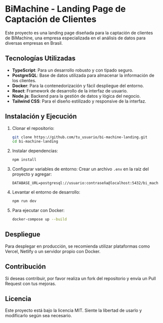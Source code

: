# BiMachine - Landing Page de Captación de Clientes

Este proyecto es una landing page diseñada para la captación de clientes de BiMachine, una empresa especializada en el análisis de datos para diversas empresas en Brasil.

## Tecnologías Utilizadas

- **TypeScript**: Para un desarrollo robusto y con tipado seguro.
- **PostgreSQL**: Base de datos utilizada para almacenar la información de los clientes.
- **Docker**: Para la contenedorización y fácil despliegue del entorno.
- **React**: Framework de desarrollo de la interfaz de usuario.
- **Node.js**: Backend para la gestión de datos y lógica del negocio.
- **Tailwind CSS**: Para el diseño estilizado y responsive de la interfaz.

## Instalación y Ejecución

1. Clonar el repositorio:

   ```sh
   git clone https://github.com/tu_usuario/bi-machine-landing.git
   cd bi-machine-landing
   ```

2. Instalar dependencias:

   ```sh
   npm install
   ```

3. Configurar variables de entorno: Crear un archivo `.env` en la raíz del proyecto y agregar:

   ```env
   DATABASE_URL=postgresql://usuario:contraseña@localhost:5432/bi_machine_db
   ```

4. Levantar el entorno de desarrollo:

   ```sh
   npm run dev
   ```

5. Para ejecutar con Docker:

   ```sh
   docker-compose up --build
   ```

## Despliegue

Para desplegar en producción, se recomienda utilizar plataformas como Vercel, Netlify o un servidor propio con Docker.

## Contribución

Si deseas contribuir, por favor realiza un fork del repositorio y envía un Pull Request con tus mejoras.

## Licencia

Este proyecto está bajo la licencia MIT. Siente la libertad de usarlo y modificarlo según sea necesario.

